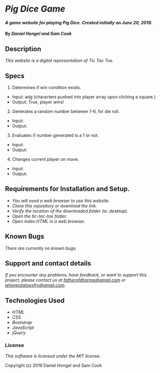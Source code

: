 # _Pig Dice Game_

#### _A game website for playing Pig Dice. Created initially on June 20, 2019._

#### By _**Daniel Hongel and Sam Cook**_

## Description

_This website is a digital representation of Tic Tac Toe._

## Specs

1. Determines if win condition exists.
  *  Input: adg (characters pushed into player array upon clicking a square.)
  *  Output: True, player wins!

2. Generates a random number between 1-6, for die roll.
  *  Input:
  *  Output:

3. Evaluates if number generated is a 1 or not.
  *  Input:
  *  Output:

4. Changes current player on move.
  *  Input:   
  *  Output:  

## Requirements for Installation and Setup.

* _You will need a web browser to use this website._
* _Clone this repository or download the link._
* _Verify the location of the downloaded folder (ie..desktop)._
* _Open the tic-tac-toe folder._
* _Open index.HTML in a web browser._

## Known Bugs

_There are currently no known bugs._

## Support and contact details

_If you encounter any problems, have feedback, or want to support this project, please contact us at fatherofdharma@gmail.com or whenpotatoesfry@gmail.com._

## Technologies Used

* _HTML_
* _CSS_
* _Bootstrap_
* _JavaScript_
* _jQuery_

### License

*This software is licensed under the MIT license.*

Copyright (c) 2019 Daniel Hongel and Sam Cook
